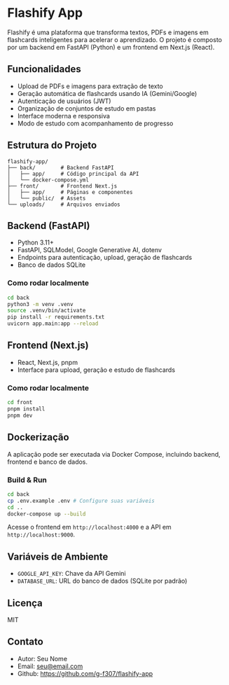 # Flashify App

Flashify é uma plataforma que transforma textos, PDFs e imagens em flashcards inteligentes para acelerar o aprendizado. O projeto é composto por um backend em FastAPI (Python) e um frontend em Next.js (React).

## Funcionalidades

- Upload de PDFs e imagens para extração de texto
- Geração automática de flashcards usando IA (Gemini/Google)
- Autenticação de usuários (JWT)
- Organização de conjuntos de estudo em pastas
- Interface moderna e responsiva
- Modo de estudo com acompanhamento de progresso

## Estrutura do Projeto

```
flashify-app/
├── back/        # Backend FastAPI
│   ├── app/     # Código principal da API
│   └── docker-compose.yml
├── front/       # Frontend Next.js
│   ├── app/     # Páginas e componentes
│   └── public/  # Assets
└── uploads/     # Arquivos enviados
```

## Backend (FastAPI)

- Python 3.11+
- FastAPI, SQLModel, Google Generative AI, dotenv
- Endpoints para autenticação, upload, geração de flashcards
- Banco de dados SQLite

### Como rodar localmente

```bash
cd back
python3 -m venv .venv
source .venv/bin/activate
pip install -r requirements.txt
uvicorn app.main:app --reload
```

## Frontend (Next.js)

- React, Next.js, pnpm
- Interface para upload, geração e estudo de flashcards

### Como rodar localmente

```bash
cd front
pnpm install
pnpm dev
```

## Dockerização

A aplicação pode ser executada via Docker Compose, incluindo backend, frontend e banco de dados.

### Build & Run

```bash
cd back
cp .env.example .env # Configure suas variáveis
cd ..
docker-compose up --build
```

Acesse o frontend em `http://localhost:4000` e a API em `http://localhost:9000`.

## Variáveis de Ambiente

- `GOOGLE_API_KEY`: Chave da API Gemini
- `DATABASE_URL`: URL do banco de dados (SQLite por padrão)

## Licença

MIT

## Contato

- Autor: Seu Nome
- Email: seu@email.com
- Github: https://github.com/g-f307/flashify-app
